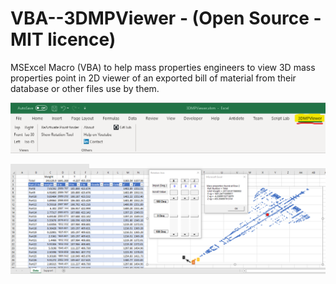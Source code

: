 # VBA--3DMPViewer - (Open Source - MIT licence)
MSExcel Macro (VBA) to help mass properties engineers to view 3D mass properties point in 2D viewer of an exported bill of material from their database or other files use by them.

![alt text](https://github.com/JeanMarcFlamand/VBA--3DMPViewer/blob/master/ScreenShots/3DMPViewerRibbon.png)

![alt text](https://github.com/JeanMarcFlamand/VBA--3DMPViewer/blob/master/ScreenShots/3DMPViewerWorksheet.png)

